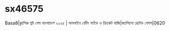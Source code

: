 # sx46575
Basa8|ক্লাসিক স্লট গেম বাংলাদেশ ২০২৫ | অনলাইন বেটিং গাইড ও ক্রিকেট বাজি|ক্যাসিনো রেটেড গেমস|0620
